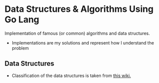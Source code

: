 # Data Structures & Algorithms Using Go Lang
Implementation of famous (or common) algorithms and data structures.

- Implementations are my solutions and represent how I understand the problem

## Data Structures
- Classification of the data structures is taken from [this wiki.](https://en.wikipedia.org/wiki/List_of_data_structures)

